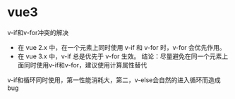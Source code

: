 # vue3

v-if和v-for冲突的解决
- 在 vue 2.x 中，在一个元素上同时使用 v-if 和 v-for 时，v-for 会优先作用。
- 在 vue 3.x 中，v-if 总是优先于 v-for 生效。
结论：尽量避免在同一个元素上面同时使用v-if和v-for，建议使用计算属性替代

v-if和循环同时使用，第一性能消耗大，第二，v-else会自然的进入循环而造成bug


